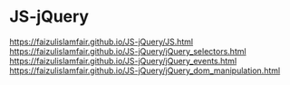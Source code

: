 # JS-jQuery

https://faizulislamfair.github.io/JS-jQuery/JS.html
https://faizulislamfair.github.io/JS-jQuery/jQuery_selectors.html
https://faizulislamfair.github.io/JS-jQuery/jQuery_events.html
https://faizulislamfair.github.io/JS-jQuery/jQuery_dom_manipulation.html


